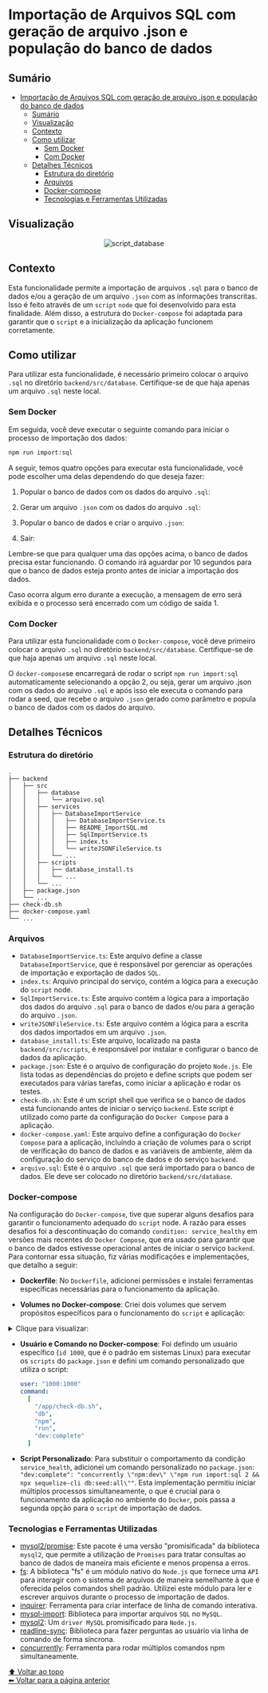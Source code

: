 # Importação de Arquivos SQL com geração de arquivo .json e população do banco de dados

## Sumário

- [Importação de Arquivos SQL com geração de arquivo .json e população do banco de dados](#importação-de-arquivos-sql-com-geração-de-arquivo-json-e-população-do-banco-de-dados)
  - [Sumário](#sumário)
  - [Visualização](#visualização)
  - [Contexto](#contexto)
  - [Como utilizar](#como-utilizar)
    - [Sem Docker](#sem-docker)
    - [Com Docker](#com-docker)
  - [Detalhes Técnicos](#detalhes-técnicos)
    - [Estrutura do diretório](#estrutura-do-diretório)
    - [Arquivos](#arquivos)
    - [Docker-compose](#docker-compose)
    - [Tecnologias e Ferramentas Utilizadas](#tecnologias-e-ferramentas-utilizadas)

## Visualização

<!-- **Visualização:** -->

<div align="center">

![script_database](https://github.com/imsamuelcovalero/Desafio_Shopper/assets/98184355/825d677d-6ff8-4013-9a86-9671e57479e9)

</div>

## Contexto

Esta funcionalidade permite a importação de arquivos `.sql` para o banco de dados e/ou a geração de um arquivo `.json` com as informações transcritas. Isso é feito através de um `script` `node` que foi desenvolvido para esta finalidade. Além disso, a estrutura do `Docker-compose` foi adaptada para garantir que o `script` e a inicialização da aplicação funcionem corretamente.

## Como utilizar

Para utilizar esta funcionalidade, é necessário primeiro colocar o arquivo `.sql` no diretório `backend/src/database`. Certifique-se de que haja apenas um arquivo `.sql` neste local.

### Sem Docker

Em seguida, você deve executar o seguinte comando para iniciar o processo de importação dos dados:

```bash
npm run import:sql
```

A seguir, temos quatro opções para executar esta funcionalidade, você pode escolher uma delas dependendo do que deseja fazer:

1. Popular o banco de dados com os dados do arquivo `.sql`:

2. Gerar um arquivo `.json` com os dados do arquivo `.sql`:

3. Popular o banco de dados e criar o arquivo `.json`:

4. Sair:

Lembre-se que para qualquer uma das opções acima, o banco de dados precisa estar funcionando. O comando irá aguardar por 10 segundos para que o banco de dados esteja pronto antes de iniciar a importação dos dados.

Caso ocorra algum erro durante a execução, a mensagem de erro será exibida e o processo será encerrado com um código de saída 1.

### Com Docker

Para utilizar esta funcionalidade com o `Docker-compose`, você deve primeiro colocar o arquivo `.sql` no diretório `backend/src/database`. Certifique-se de que haja apenas um arquivo `.sql` neste local.

O `docker-compose`se encarregará de rodar o script `npm run import:sql` automaticamente selecionando a opção 2, ou seja, gerar um arquivo .json com os dados do arquivo `.sql` e após isso ele executa o comando para rodar a seed, que recebe o arquivo `.json` gerado como parâmetro e popula o banco de dados com os dados do arquivo.

## Detalhes Técnicos

### Estrutura do diretório

```
.
├── backend
│   ├── src
│   │   ├── database
│   │   │   └── arquivo.sql
│   │   ├── services
│   │   │   ├── DatabaseImportService
│   │   │   │   ├── DatabaseImportService.ts
│   │   │   │   ├── README_ImportSQL.md
│   │   │   │   ├── SqlImportService.ts
│   │   │   │   ├── index.ts
│   │   │   │   └── writeJSONFileService.ts
│   │   │   └── ...
│   │   ├── scripts
│   │   │   ├── database_install.ts
│   │   │   └── ...
│   │   └── ...
│   ├── package.json
│   └── ...
├── check-db.sh
├── docker-compose.yaml
└── ...
```

### Arquivos

- `DatabaseImportService.ts`: Este arquivo define a classe `DatabaseImportService`, que é responsável por gerenciar as operações de importação e exportação de dados `SQL`.
- `index.ts`: Arquivo principal do serviço, contém a lógica para a execução do `script` node.
- `SqlImportService.ts`: Este arquivo contém a lógica para a importação dos dados do arquivo `.sql` para o banco de dados e/ou para a geração do arquivo `.json`.
- `writeJSONFileService.ts`: Este arquivo contém a lógica para a escrita dos dados importados em um arquivo `.json`.
- `database_install.ts`: Este arquivo, localizado na pasta `backend/src/scripts`, é responsável por instalar e configurar o banco de dados da aplicação.
- `package.json`: Este é o arquivo de configuração do projeto `Node.js`. Ele lista todas as dependências do projeto e define scripts que podem ser executados para várias tarefas, como iniciar a aplicação e rodar os testes.
- `check-db.sh`: Este é um script shell que verifica se o banco de dados está funcionando antes de iniciar o serviço `backend`. Este script é utilizado como parte da configuração do `Docker Compose` para a aplicação.
- `docker-compose.yaml`: Este arquivo define a configuração do `Docker Compose` para a aplicação, incluindo a criação de volumes para o script de verificação do banco de dados e as variáveis de ambiente, além da configuração do serviço do banco de dados e do serviço `backend`.
- `arquivo.sql`: Este é o arquivo `.sql` que será importado para o banco de dados. Ele deve ser colocado no diretório `backend/src/database`.

### Docker-compose

Na configuração do `Docker-compose`, tive que superar alguns desafios para garantir o funcionamento adequado do `script` node. A razão para esses desafios foi a descontinuação do comando `condition: service_healthy` em versões mais recentes do `Docker Compose`, que era usado para garantir que o banco de dados estivesse operacional antes de iniciar o serviço `backend`. Para contornar essa situação, fiz várias modificações e implementações, que detalho a seguir:

- **Dockerfile**: No `Dockerfile`, adicionei permissões e instalei ferramentas específicas necessárias para o funcionamento da aplicação.

- **Volumes no Docker-compose**: Criei dois volumes que servem propósitos específicos para o funcionamento do `script` e aplicação:

<details>
<summary>Clique para visualizar:</summary>

  1. `./check-db.sh:/app/check-db.sh`: Este volume mapeia o nosso `script` personalizado `check-db.sh`, presente no diretório raiz do nosso projeto, para a pasta `/app` dentro do container `Docker`. O script `check-db.sh` é utilizado para verificar se o banco de dados está operacional antes de iniciar o serviço `backend`, uma função que era realizada pelo comando `condition: service_healthy` em versões anteriores do Docker Compose.

  2. `./backend/.docker.env:/app-backend/.env`: Este volume mapeia o arquivo `.docker.env` presente no diretório `backend` do projeto para a pasta `/app-backend` dentro do container `Docker`. O arquivo `.env` contém variáveis de ambiente necessárias para a execução do `script` e da aplicação em geral.

  ```yaml
  volumes:
  - ./check-db.sh:/app/check-db.sh
  - ./backend/.docker.env:/app-backend/.env
  ```

</details>

- **Usuário e Comando no Docker-compose**:
  Foi defindo um usuário específico (`id 1000`, que é o padrão em sistemas Linux) para executar os `scripts` do `package.json` e defini um comando personalizado que utiliza o script:

  ```yaml
  user: "1000:1000"
  command:
    [
      "/app/check-db.sh",
      "db",
      "npm",
      "run",
      "dev:complete"
    ]
  ```

- **Script Personalizado**: Para substituir o comportamento da condição `service_health`, adicionei um comando personalizado no `package.json`: `"dev:complete": "concurrently \"npm:dev\" \"npm run import:sql 2 && npx sequelize-cli db:seed:all\""`. Esta implementação permitiu iniciar múltiplos processos simultaneamente, o que é crucial para o funcionamento da aplicação no ambiente do `Docker`, pois passa a segunda opção para o `script` de importação de dados.

### Tecnologias e Ferramentas Utilizadas

- [mysql2/promise](https://www.npmjs.com/package/mysql2): Este pacote é uma versão "promisificada" da biblioteca `mysql2`, que permite a utilização de `Promises` para tratar consultas ao banco de dados de maneira mais eficiente e menos propensa a erros.
- [fs](https://nodejs.org/api/fs.html): A biblioteca "fs" é um módulo nativo do `Node.js` que fornece uma `API` para interagir com o sistema de arquivos de maneira semelhante à que é oferecida pelos comandos shell padrão. Utilizei este módulo para ler e escrever arquivos durante o processo de importação de dados.
- [inquirer](https://www.npmjs.com/package/inquirer): Ferramenta para criar interface de linha de comando interativa.
- [mysql-import](https://www.npmjs.com/package/mysql-import): Biblioteca para importar arquivos `SQL` no `MySQL`.
- [mysql2](https://www.npmjs.com/package/mysql2): Um `driver MySQL` promisificado para `Node.js`.
- [readline-sync](https://www.npmjs.com/package/readline-sync): Biblioteca para fazer perguntas ao usuário via linha de comando de forma síncrona.
- [concurrently](https://www.npmjs.com/package/concurrently): Ferramenta para rodar múltiplos comandos npm simultaneamente.

[⬆ Voltar ao topo](#importação-de-arquivos-sql)<br>
[⬅ Voltar para a página anterior](../../../README.md)
